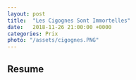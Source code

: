 ```yaml
---
layout: post
title:  "Les Cigognes Sont Immortelles"
date:   2018-11-26 21:00:00 +0000
categories: Prix
photo: "/assets/cigognes.PNG"
---
```

## Resume

